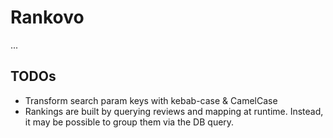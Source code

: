 # Rankovo

...

## TODOs

- Transform search param keys with kebab-case & CamelCase
- Rankings are built by querying reviews and mapping at runtime. Instead, it may be possible to group them via the DB query.
